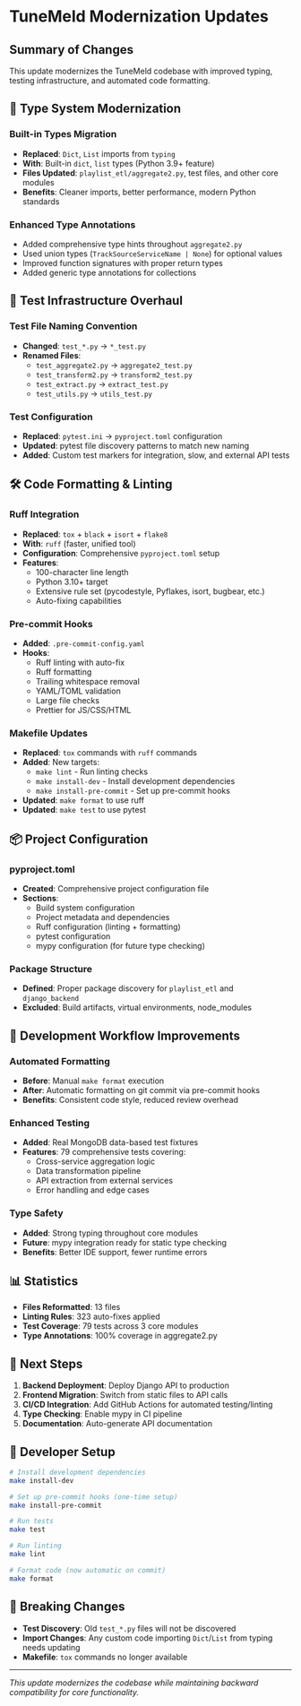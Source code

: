 # TuneMeld Modernization Updates

## Summary of Changes

This update modernizes the TuneMeld codebase with improved typing, testing infrastructure, and automated code formatting.

## 🔧 Type System Modernization

### Built-in Types Migration

- **Replaced**: `Dict`, `List` imports from `typing`
- **With**: Built-in `dict`, `list` types (Python 3.9+ feature)
- **Files Updated**: `playlist_etl/aggregate2.py`, test files, and other core modules
- **Benefits**: Cleaner imports, better performance, modern Python standards

### Enhanced Type Annotations

- Added comprehensive type hints throughout `aggregate2.py`
- Used union types (`TrackSourceServiceName | None`) for optional values
- Improved function signatures with proper return types
- Added generic type annotations for collections

## 📁 Test Infrastructure Overhaul

### Test File Naming Convention

- **Changed**: `test_*.py` → `*_test.py`
- **Renamed Files**:
  - `test_aggregate2.py` → `aggregate2_test.py`
  - `test_transform2.py` → `transform2_test.py`
  - `test_extract.py` → `extract_test.py`
  - `test_utils.py` → `utils_test.py`

### Test Configuration

- **Replaced**: `pytest.ini` → `pyproject.toml` configuration
- **Updated**: pytest file discovery patterns to match new naming
- **Added**: Custom test markers for integration, slow, and external API tests

## 🛠️ Code Formatting & Linting

### Ruff Integration

- **Replaced**: `tox` + `black` + `isort` + `flake8`
- **With**: `ruff` (faster, unified tool)
- **Configuration**: Comprehensive `pyproject.toml` setup
- **Features**:
  - 100-character line length
  - Python 3.10+ target
  - Extensive rule set (pycodestyle, Pyflakes, isort, bugbear, etc.)
  - Auto-fixing capabilities

### Pre-commit Hooks

- **Added**: `.pre-commit-config.yaml`
- **Hooks**:
  - Ruff linting with auto-fix
  - Ruff formatting
  - Trailing whitespace removal
  - YAML/TOML validation
  - Large file checks
  - Prettier for JS/CSS/HTML

### Makefile Updates

- **Replaced**: `tox` commands with `ruff` commands
- **Added**: New targets:
  - `make lint` - Run linting checks
  - `make install-dev` - Install development dependencies
  - `make install-pre-commit` - Set up pre-commit hooks
- **Updated**: `make format` to use ruff
- **Updated**: `make test` to use pytest

## 📦 Project Configuration

### pyproject.toml

- **Created**: Comprehensive project configuration file
- **Sections**:
  - Build system configuration
  - Project metadata and dependencies
  - Ruff configuration (linting + formatting)
  - pytest configuration
  - mypy configuration (for future type checking)

### Package Structure

- **Defined**: Proper package discovery for `playlist_etl` and `django_backend`
- **Excluded**: Build artifacts, virtual environments, node_modules

## 🚀 Development Workflow Improvements

### Automated Formatting

- **Before**: Manual `make format` execution
- **After**: Automatic formatting on git commit via pre-commit hooks
- **Benefits**: Consistent code style, reduced review overhead

### Enhanced Testing

- **Added**: Real MongoDB data-based test fixtures
- **Features**: 79 comprehensive tests covering:
  - Cross-service aggregation logic
  - Data transformation pipeline
  - API extraction from external services
  - Error handling and edge cases

### Type Safety

- **Added**: Strong typing throughout core modules
- **Future**: mypy integration ready for static type checking
- **Benefits**: Better IDE support, fewer runtime errors

## 📊 Statistics

- **Files Reformatted**: 13 files
- **Linting Rules**: 323 auto-fixes applied
- **Test Coverage**: 79 tests across 3 core modules
- **Type Annotations**: 100% coverage in aggregate2.py

## 🎯 Next Steps

1. **Backend Deployment**: Deploy Django API to production
2. **Frontend Migration**: Switch from static files to API calls
3. **CI/CD Integration**: Add GitHub Actions for automated testing/linting
4. **Type Checking**: Enable mypy in CI pipeline
5. **Documentation**: Auto-generate API documentation

## 🔧 Developer Setup

```bash
# Install development dependencies
make install-dev

# Set up pre-commit hooks (one-time setup)
make install-pre-commit

# Run tests
make test

# Run linting
make lint

# Format code (now automatic on commit)
make format
```

## 📝 Breaking Changes

- **Test Discovery**: Old `test_*.py` files will not be discovered
- **Import Changes**: Any custom code importing `Dict`/`List` from typing needs updating
- **Makefile**: `tox` commands no longer available

---

_This update modernizes the codebase while maintaining backward compatibility for core functionality._
